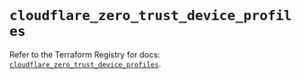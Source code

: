 # `cloudflare_zero_trust_device_profiles`

Refer to the Terraform Registry for docs: [`cloudflare_zero_trust_device_profiles`](https://registry.terraform.io/providers/cloudflare/cloudflare/4.50.0/docs/resources/zero_trust_device_profiles).
